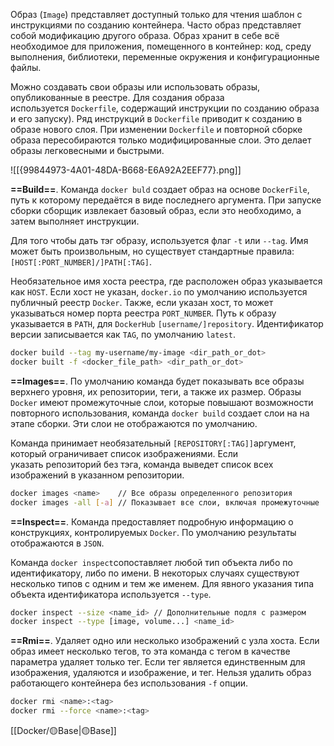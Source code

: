 Образ (`Image`) представляет доступный только для чтения шаблон с инструкциями по созданию контейнера. Часто образ представляет собой модификацию другого образа. Образ хранит в себе всё необходимое для приложения, помещенного в контейнер: код, среду выполнения, библиотеки, переменные окружения и конфигурационные файлы.

Можно создавать свои образы или использовать образы, опубликованные в реестре. Для создания образа используется `Dockerfile`, содержащий инструкции по созданию образа и его запуску). Ряд инструкций в `Dockerfile` приводит к созданию в образе нового слоя. При изменении `Dockerfile` и повторной сборке образа пересобираются только модифицированные слои. Это делает образы легковесными и быстрыми.

![[{99844973-4A01-48DA-B668-E6A92A2EEF77}.png]]

**==Build==**. Команда `docker buld` создает образ на основе `DockerFile`, путь к которому передаётся в виде последнего аргумента. При запуске сборки сборщик извлекает базовый образ, если это необходимо, а затем выполняет инструкции.

Для того чтобы дать тэг образу, используется флаг `-t` или `--tag`. Имя может быть произвольным, но существует стандартные правила: `[HOST[:PORT_NUMBER]/]PATH[:TAG]`.

Необязательное имя хоста реестра, где расположен образ указывается как `HOST`.
Если хост не указан, `docker.io` по умолчанию используется публичный реестр `Docker`.
Также, если указан хост, то может указываться номер порта реестра `PORT_NUMBER`.
Путь к образу указывается в `PATH`, для `DockerHub` `[username/]repository`.
Идентификатор версии записывается как `TAG`, по умолчанию `latest`.

```sh
docker build --tag my-username/my-image <dir_path_or_dot>
docker built -f <docker_file_path> <dir_path_or_dot>
```

**==Images==**. По умолчанию команда будет показывать все образы верхнего уровня, их репозитории, теги, а также их размер. Образы `Docker` имеют промежуточные слои, которые повышают возможности повторного использования, команда `docker build` создает слои на на этапе сборки. Эти слои не отображаются по умолчанию.

Команда принимает необязательный `[REPOSITORY[:TAG]]`аргумент, который ограничивает список изображениями. Если указать репозиторий без тэга,
команда выведет список всех изображений в указанном репозитории.

```sh
docker images <name>    // Все образы определенного репозитория
docker images -all [-a] // Показывает все слои, включая промежуточные
```

**==Inspect==**.  Команда предоставляет подробную информацию о конструкциях, контролируемых `Docker`. По умолчанию результаты отображаются в `JSON`.

Команда `docker inspect`сопоставляет любой тип объекта либо по идентификатору, либо по имени. В некоторых случаях существуют несколько типов с одним и тем же именем. Для явного указания типа объекта идентификатора используется `--type`.

```sh
docker inspect --size <name_id> // Дополнительные подля с размером
docker inspect --type [image, volume...] <name_id>
```

**==Rmi==**. Удаляет одно или несколько изображений с узла хоста. Если образ имеет несколько тегов, то эта команда с тегом в качестве параметра удаляет только тег. 
Если тег является единственным для изображения, удаляются и изображение, и тег.
Нельзя  удалить образ работающего контейнера без использования `-f` опции.

```sh
docker rmi <name>:<tag>
docker rmi --force <name>:<tag>
```

[[Docker/🟡Base|🟡Base]]
